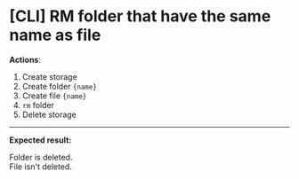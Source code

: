 # [CLI] RM folder that have the same name as file

**Actions**:
1.	Create storage
2.	Create folder `{name}`
3.	Create file `{name}`
4.	`rm` folder
5.  Delete storage

***
**Expected result:**

Folder is deleted.  
File isn't deleted.